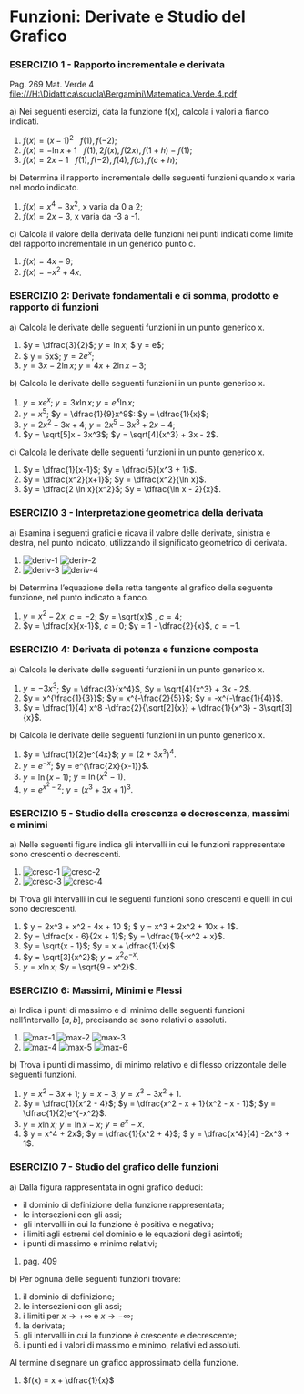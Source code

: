 # Funzioni: Derivate e Studio del Grafico

### ESERCIZIO 1 - Rapporto incrementale e derivata

Pag. 269 Mat. Verde 4 [file:///H:\Didattica\scuola\Bergamini\Matematica.Verde.4.pdf](H:\Didattica\scuola\Bergamini\Matematica.Verde.4.pdf)

a) Nei seguenti esercizi, data la funzione f(x), calcola i valori a fianco indicati.  

1. $f(x)=(x-1)^2 \:\:\: f(1), f(-2)$; 
1. $f(x)=-\ln x + 1 \:\:\: f(1), 2f(x), f(2x), f(1 + h) - f(1)$; 
1. $f(x)=2x-1 \:\:\: f(1), f(-2), f(4), f(c), f(c+h)$;  

b) Determina il rapporto incrementale delle seguenti funzioni quando x varia nel modo indicato.

1. $f (x) = x^4 - 3x^2$,  x varia da 0 a 2;
2. $f (x) = 2x - 3$,   x varia da -3 a -1.

c) Calcola il valore della derivata delle funzioni nei punti indicati come limite del rapporto incrementale in un generico punto c.

1. $f(x) = 4x - 9$;
2. $f(x) =-x^2 + 4x$. 



### ESERCIZIO 2: Derivate fondamentali e di somma, prodotto e rapporto di funzioni

a) Calcola le derivate delle seguenti funzioni in un punto generico x.

1.  $y = \dfrac{3}{2}$; $y = \ln x$;  $ y = e$;
2. $ y = 5x$;  $y = 2e^x$;
3. $y = 3x - 2 \ln x$;  $y = 4x + 2 \ln x - 3$;

b) Calcola le derivate delle seguenti funzioni in un punto generico x.

1. $y = xe^x$;  $y = 3x \ln x$;  $y = e^x \ln x$;
2. $y = x^5$;  $y = \dfrac{1}{9}x^9$: $y = \dfrac{1}{x}$;
3. $y = 2x^2 - 3x + 4$;  $y = 2x^5 - 3x^3 + 2x - 4$;
4. $y = \sqrt[5]x - 3x^3$; $y = \sqrt[4]{x^3} + 3x - 2$. 

c) Calcola le derivate delle seguenti funzioni in un punto generico x.

1. $y = \dfrac{1}{x-1}$;  $y = \dfrac{5}{x^3 + 1}$.
2. $y = \dfrac{x^2}{x+1}$; $y = \dfrac{x^2}{\ln x}$.
3. $y = \dfrac{2 \ln x}{x^2}$; $y = \dfrac{\ln x - 2}{x}$.



### ESERCIZIO 3 - Interpretazione geometrica della derivata

a) Esamina i seguenti grafici e ricava il valore delle derivate, sinistra e destra, nel punto indicato, utilizzando il significato geometrico di derivata.

1. ![deriv-1](img\deriv-1.png)                       ![deriv-2](img\deriv-2.png)
2. ![deriv-3](img\deriv-3.png)                  ![deriv-4](img\deriv-4.png)

b) Determina l’equazione della retta tangente al grafico della seguente funzione, nel punto indicato a fianco.

1. $y = x^2 - 2x$, $c = - 2$;       $y = \sqrt{x}$ , $c = 4$;
2. $y = \dfrac{x}{x-1}$, $c = 0$;        $y = 1 - \dfrac{2}{x}$, $c = -1$.



### ESERCIZIO 4: Derivata di potenza e funzione composta

a) Calcola le derivate delle seguenti funzioni in un punto generico x.

1. $y = -3x^3$; $y = \dfrac{3}{x^4}$,  $y = \sqrt[4]{x^3} + 3x - 2$. 
2. $y = x^{\frac{1}{3}}$; $y = x^{-\frac{2}{5}}$; $y = -x^{-\frac{1}{4}}$.
3. $y = \dfrac{1}{4} x^8 -\dfrac{2}{\sqrt[2]{x}} + \dfrac{1}{x^3} - 3\sqrt[3]{x}$. 

b) Calcola le derivate delle seguenti funzioni in un punto generico x.

1. $y = \dfrac{1}{2}e^{4x}$;    $y = (2 + 3x^3)^4$.
2. $y = e^{-x}$;     $y = e^{\frac{2x}{x-1}}$.
3. $y = \ln (x-1)$;    $y = \ln (x^2-1)$.
4. $y = e^{x^2 -2}$;    $y = (x^3 + 3x + 1)^3$.



### ESERCIZIO 5 - Studio della crescenza e decrescenza, massimi e minimi

a) Nelle seguenti figure indica gli intervalli in cui le funzioni rappresentate sono crescenti o decrescenti.

1. ![cresc-1](img\cresc-1.png)      ![cresc-2](img\cresc-2.png)
2. ![cresc-3](img\cresc-3.png)     ![cresc-4](img\cresc-4.png)

b) Trova gli intervalli in cui le seguenti funzioni sono crescenti e quelli in cui sono decrescenti.

1. $ y = 2x^3 + x^2 - 4x + 10 $;   $ y = x^3 + 2x^2 + 10x + 1$.
2. $y = \dfrac{x - 6}{2x + 1}$;    $y = \dfrac{1}{-x^2 + x}$.
3. $y = \sqrt{x - 1}$;     $y = x + \dfrac{1}{x}$
4. $y = \sqrt[3]{x^2}$;      $y = x^2 e^{-x}$.
5. $y = x \ln x$;     $y = \sqrt{9 - x^2}$.



### ESERCIZIO 6: Massimi, Minimi e Flessi

a) Indica i punti di massimo e di minimo delle seguenti funzioni nell’intervallo $[a, b]$, precisando se sono relativi o assoluti.

1. ![max-1](img\max-1.png)    ![max-2](img\max-2.png)    ![max-3](img\max-3.png) 
2. ![max-4](img\max-4.png)     ![max-5](img\max-5.png)     ![max-6](img\max-6.png)  

b) Trova i punti di massimo, di minimo relativo e di flesso orizzontale delle seguenti funzioni.

1. $y = x^2 - 3x + 1$;     $y = x - 3$;     $y = x^3 - 3x^2 + 1$.
2. $y = \dfrac{1}{x^2 - 4}$;     $y = \dfrac{x^2 - x + 1}{x^2 - x - 1}$;     $y = \dfrac{1}{2}e^{-x^2}$.
3. $y = x \ln x$;    $y = \ln x - x$;     $y = e^x - x$.
4. $ y = x^4 + 2x$;       $y = \dfrac{1}{x^2 + 4}$;    $ y = \dfrac{x^4}{4} -2x^3 + 1$.



### ESERCIZIO 7 - Studio del grafico delle funzioni

a) Dalla figura rappresentata in ogni grafico deduci:
- il dominio di definizione della funzione rappresentata;
- le intersezioni con gli assi;
- gli intervalli in cui la funzione è positiva e negativa;
- i limiti agli estremi del dominio e le equazioni degli asintoti;
- i punti di massimo e minimo relativi;

1. pag. 409



b) Per ognuna delle seguenti funzioni trovare:

1. il dominio di definizione;
2. le intersezioni con gli assi;
3. i limiti per $x \rightarrow +\infty$ e $x \rightarrow -\infty$;
4. la derivata;
5. gli intervalli in cui la funzione è crescente e decrescente;
6. i punti ed i valori di massimo e minimo, relativi ed assoluti.

Al termine disegnare un grafico approssimato della funzione.

1. $f(x) = x + \dfrac{1}{x}$
